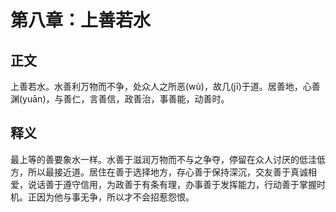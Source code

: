 # 第八章：上善若水

## 正文
上善若水。水善利万物而不争，处众人之所恶(wù)，故几(jī)于道。居善地，心善渊(yuān)，与善仁，言善信，政善治，事善能，动善时。

## 释义
最上等的善要象水一样。水善于滋润万物而不与之争夺，停留在众人讨厌的低洼低方，所以最接近道。居住在善于选择地方，存心善于保持深沉，交友善于真诚相爱，说话善于遵守信用，为政善于有条有理，办事善于发挥能力，行动善于掌握时机。正因为他与事无争，所以才不会招惹怨恨。